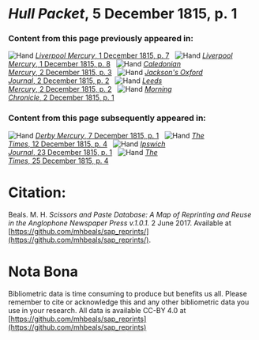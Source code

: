 # *Hull Packet*, 5 December 1815, p. 1  
  
### Content from this page previously appeared in:  
![Hand](http://scissorsandpaste.net/wp-content/uploads/2017/06/smallhandpointer.png) [*Liverpool Mercury*, 1 December 1815, p. 7](https://mhbeals.github.io/sap_html/Liverpool-Mercury/Liverpool-Mercury-1-December-1815-p-7)  
![Hand](http://scissorsandpaste.net/wp-content/uploads/2017/06/smallhandpointer.png) [*Liverpool Mercury*, 1 December 1815, p. 8](https://mhbeals.github.io/sap_html/Liverpool-Mercury/Liverpool-Mercury-1-December-1815-p-8)  
![Hand](http://scissorsandpaste.net/wp-content/uploads/2017/06/smallhandpointer.png) [*Caledonian Mercury*, 2 December 1815, p. 3](https://mhbeals.github.io/sap_html/Caledonian-Mercury/Caledonian-Mercury-2-December-1815-p-3)  
![Hand](http://scissorsandpaste.net/wp-content/uploads/2017/06/smallhandpointer.png) [*Jackson's Oxford Journal*, 2 December 1815, p. 2](https://mhbeals.github.io/sap_html/Jackson's-Oxford-Journal/Jackson's-Oxford-Journal-2-December-1815-p-2)  
![Hand](http://scissorsandpaste.net/wp-content/uploads/2017/06/smallhandpointer.png) [*Leeds Mercury*, 2 December 1815, p. 2](https://mhbeals.github.io/sap_html/Leeds-Mercury/Leeds-Mercury-2-December-1815-p-2)  
![Hand](http://scissorsandpaste.net/wp-content/uploads/2017/06/smallhandpointer.png) [*Morning Chronicle*, 2 December 1815, p. 1](https://mhbeals.github.io/sap_html/Morning-Chronicle/Morning-Chronicle-2-December-1815-p-1)  
  
### Content from this page subsequently appeared in:  
![Hand](http://scissorsandpaste.net/wp-content/uploads/2017/06/smallhandpointer.png) [*Derby Mercury*, 7 December 1815, p. 1](https://mhbeals.github.io/sap_html/Derby-Mercury/Derby-Mercury-7-December-1815-p-1)  
![Hand](http://scissorsandpaste.net/wp-content/uploads/2017/06/smallhandpointer.png) [*The Times*, 12 December 1815, p. 4](https://mhbeals.github.io/sap_html/The-Times/The-Times-12-December-1815-p-4)  
![Hand](http://scissorsandpaste.net/wp-content/uploads/2017/06/smallhandpointer.png) [*Ipswich Journal*, 23 December 1815, p. 1](https://mhbeals.github.io/sap_html/Ipswich-Journal/Ipswich-Journal-23-December-1815-p-1)  
![Hand](http://scissorsandpaste.net/wp-content/uploads/2017/06/smallhandpointer.png) [*The Times*, 25 December 1815, p. 4](https://mhbeals.github.io/sap_html/The-Times/The-Times-25-December-1815-p-4)  


# Citation: 

Beals. M. H. *Scissors and Paste Database: A Map of Reprinting and Reuse in the Anglophone Newspaper Press v.1.0.1.* 2 June 2017. Available at [https://github.com/mhbeals/sap_reprints/](https://github.com/mhbeals/sap_reprints/). 

# Nota Bona

Bibliometric data is time consuming to produce but benefits us all. Please remember to cite or acknowledge this and any other bibliometric data you use in your research. All data is available CC-BY 4.0 at [https://github.com/mhbeals/sap_reprints](https://github.com/mhbeals/sap_reprints)